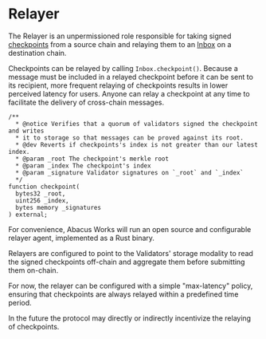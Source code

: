# Relayer

The Relayer is an unpermissioned role responsible for taking signed [checkpoints](../messaging/#checkpoints) from a source chain and relaying them to an [Inbox](../messaging/inbox.md) on a destination chain.

Checkpoints can be relayed by calling `Inbox.checkpoint()`. Because a message must be included in a relayed checkpoint before it can be sent to its recipient, more frequent relaying of checkpoints results in lower perceived latency for users. Anyone can relay a checkpoint at any time to facilitate the delivery of cross-chain messages.

```solidity
/**
  * @notice Verifies that a quorum of validators signed the checkpoint and writes
  * it to storage so that messages can be proved against its root.
  * @dev Reverts if checkpoints's index is not greater than our latest index.
  * @param _root The checkpoint's merkle root
  * @param _index The checkpoint's index
  * @param _signature Validator signatures on `_root` and `_index`
  */
function checkpoint(
  bytes32 _root,
  uint256 _index,
  bytes memory _signatures
) external;
```

For convenience, Abacus Works will run an open source and configurable relayer agent, implemented as a Rust binary.&#x20;

Relayers are configured to point to the Validators' storage modality to read the signed checkpoints off-chain and aggregate them before submitting them on-chain.

For now, the relayer can be configured with a simple "max-latency" policy, ensuring that checkpoints are always relayed within a predefined time period.

In the future the protocol may directly or indirectly incentivize the relaying of checkpoints.&#x20;

